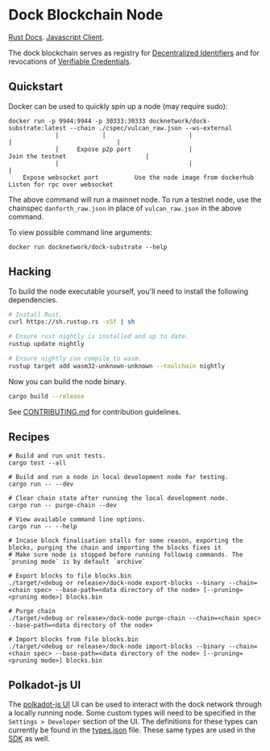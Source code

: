 # Dock Blockchain Node

[Rust Docs](https://docknetwork.github.io/dock-substrate/dock_runtime).
[Javascript Client](https://github.com/docknetwork/sdk).

The dock blockchain serves as registry for [Decentralized Identifiers](https://www.w3.org/TR/did-core) and for revocations of [Verifiable Credentials](https://www.w3.org/TR/vc-data-model).

## Quickstart

Docker can be used to quickly spin up a node (may require sudo):

```
docker run -p 9944:9944 -p 30333:30333 docknetwork/dock-substrate:latest --chain ./cspec/vulcan_raw.json --ws-external
             |            |                       |                         |                             |
             |     Expose p2p port                |                 Join the testnet                      |
             |                                    |                                                    |
    Expose websocket port          Use the node image from dockerhub                   Listen for rpc over websocket
```

The above command will run a mainnet node. To run a testnet node, use the chainspec `danforth_raw.json` in place of `vulcan_raw.json`
in the above command.

To view possible command line arguments:

```
docker run docknetwork/dock-substrate --help
```

## Hacking

To build the node executable yourself, you'll need to install the following dependencies.

```bash
# Install Rust.
curl https://sh.rustup.rs -sSf | sh

# Ensure rust nightly is installed and up to date.
rustup update nightly

# Ensure nightly can compile to wasm.
rustup target add wasm32-unknown-unknown --toolchain nightly
```

Now you can build the node binary.

```bash
cargo build --release
```

See [CONTRIBUTING.md](./CONTRIBUTING.md) for contribution guidelines.

## Recipes

```
# Build and run unit tests.
cargo test --all

# Build and run a node in local development node for testing.
cargo run -- --dev

# Clear chain state after running the local development node.
cargo run -- purge-chain --dev

# View available command line options.
cargo run -- --help

# Incase block finalisation stalls for some reason, exporting the blocks, purging the chain and importing the blocks fixes it
# Make sure node is stopped before running followig commands. The `pruning mode` is by default `archive`

# Export blocks to file blocks.bin
./target/<debug or release>/dock-node export-blocks --binary --chain=<chain spec> --base-path=<data directory of the node> [--pruning=<pruning mode>] blocks.bin

# Purge chain
./target/<debug or release>/dock-node purge-chain --chain=<chain spec> --base-path=<data directory of the node>

# Import blocks from file blocks.bin
./target/<debug or release>/dock-node import-blocks --binary --chain=<chain spec> --base-path=<data directory of the node> [--pruning=<pruning mode>] blocks.bin 
```

## Polkadot-js UI

The [polkadot-js UI](https://polkadot.js.org/apps) UI can be used to interact with the dock network through a locally running node. 
Some custom types will need to be specified in the `Settings > Developer` section of the UI. The definitions for these types 
can currently be found in the [types.json](types.json) file. These same types are used in the [SDK](https://github.com/docknetwork/sdk/blob/master/src/types.json) 
as well. 
